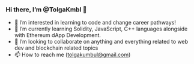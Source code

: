 ### Hi there, I’m @TolgaKmbl 👋

- 👀 I’m interested in learning to code and change career pathways!
- 🌱 I’m currently learning Solidity, JavaScript, C++ languages alongside with Ethereum dApp Development.
- 👯 I’m looking to collaborate on anything and everything related to web dev and blockchain related topics
- 📫 How to reach me (tolgakumbul@gmail.com)

